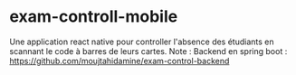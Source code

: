 # exam-controll-mobile

Une application react native pour controller l'absence des étudiants en scannant le code à barres de leurs cartes.
Note : Backend en spring boot : https://github.com/moujtahidamine/exam-control-backend
